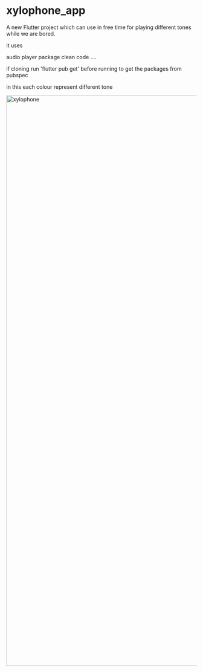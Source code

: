 # xylophone_app

A new Flutter project which can use in free time for playing different tones while we are bored.

it uses

audio player package
clean code 
....

if cloning 
run 'flutter pub get' before running to get the packages from pubspec


in this each colour represent different tone


<img width="1512" alt="xylophone" src="https://user-images.githubusercontent.com/77222525/213936584-b6d1e010-3a67-43ea-9919-7e89bbf8d0f5.png">
